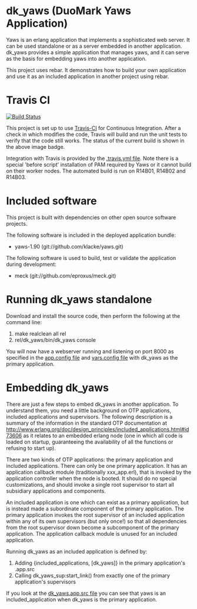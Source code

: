 dk_yaws (DuoMark Yaws Application)
==================================

Yaws is an erlang application that implements a sophisticated web server. It can be used standalone or as a server embedded in another application. dk_yaws provides a simple application that manages yaws, and it can serve as the basis for embedding yaws into another application.

This project uses rebar. It demonstrates how to build your own application and use it as an included application in another project using rebar.

Travis CI
=========

[![Build Status](http://travis-ci.org/duomark/dk_yaws.png)](http://travis-ci.org/duomark/dk_yaws])

This project is set up to use [Travis-CI](http://about.travis-ci.org/) for Continuous Integration. After a check in which modifies the code, Travis will build and run the unit tests to verify that the code still works. The status of the current build is shown in the above image badge.

Integration with Travis is provided by the [.travis.yml file](https://raw.github.com/duomark/dk_yaws/master/.travis.yml). Note there is a special 'before script' installation of PAM required by Yaws or it cannot build on their worker nodes. The automated build is run on R14B01, R14B02 and R14B03.

Included software
=================

This project is built with dependencies on other open source software projects.

The following software is included in the deployed application bundle:

  * yaws-1.90 (git://github.com/klacke/yaws.git)

The following software is used to build, test or validate the application during development:

  * meck (git://github.com/eproxus/meck.git)

Running dk_yaws standalone
==========================

Download and install the source code, then perform the following at the command line:

  1. make realclean all rel
  1. rel/dk_yaws/bin/dk_yaws console

You will now have a webserver running and listening on port 8000 as specified in the [app.config file](https://raw.github.com/duomark/dk_yaws/master/rel/files/app.config) and [vars.config file](https://raw.github.com/duomark/dk_yaws/master/rel/files/vars.config) with dk_yaws as the primary application.

Embedding dk_yaws
=================

There are just a few steps to embed dk_yaws in another application. To understand them, you need a little background on OTP applications, included applications and supervisors. The following description is a summary of the information in the standard OTP documentation at http://www.erlang.org/doc/design_principles/included_applications.html#id73606 as it relates to an embedded erlang node (one in which all code is loaded on startup, guaranteeing the availability of all the functions or refusing to start up).

There are two kinds of OTP applications: the primary application and included applications. There can only be one primary application. It has an application callback module (traditionally xxx_app.erl), that is invoked by the application controller when the node is booted. It should do no special customizations, and should invoke a single root supervisor to start all subsidiary applications and components.

An included application is one which can exist as a primary application, but is instead made a subordinate component of the primary application. The primary application invokes the root supervisor of an included application within any of its own supervisors (but only once!) so that all dependencies from the root supervisor down become a subcomponent of the primary application. The application callback module is unused for an included application.

Running dk_yaws as an included application is defined by:

  1. Adding {included_applications, [dk_yaws]} in the primary application's .app.src
  1. Calling dk_yaws_sup:start_link() from exactly one of the primary application's supervisors

If you look at the [dk_yaws.app.src file](https://raw.github.com/duomark/dk_yaws/master/src/dk_yaws.app.src) you can see that yaws is an included_application when dk_yaws is the primary application.

